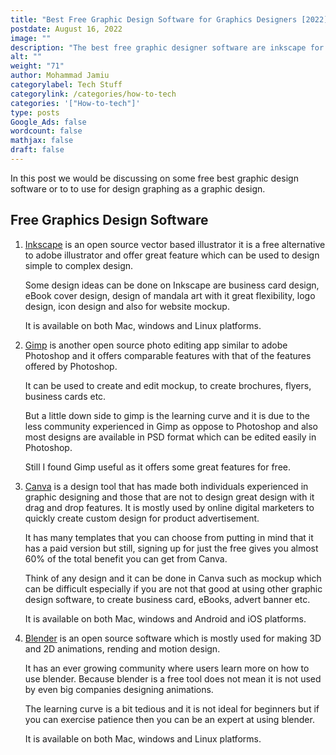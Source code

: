 ```yaml
---
title: "Best Free Graphic Design Software for Graphics Designers [2022]"
postdate: August 16, 2022
image: ""
description: "The best free graphic designer software are inkscape for vector based design, gimp a photoshop free alternative etc.  "
alt: ""
weight: "71"
author: Mohammad Jamiu
categorylabel: Tech Stuff
categorylink: /categories/how-to-tech
categories: '["How-to-tech"]'
type: posts
Google_Ads: false
wordcount: false
mathjax: false
draft: false
---
```


In this post we would be discussing on some free best graphic design software or to to use for design graphing as a graphic design.

## Free Graphics Design Software

1. <a href="https://inkscape.org" class="links-to-others">Inkscape</a> is an open source vector based illustrator it is a free alternative to adobe illustrator and offer great feature which can be used to design simple to complex design.

   Some design ideas can be done on Inkscape are business card design, eBook cover design, design of mandala art with it great flexibility, logo design, icon design and also for website mockup.

   It is available on both Mac, windows and Linux platforms.

2. <a href="https://gimp.org" class="links-to-others">Gimp</a> is another open source photo editing app similar to adobe Photoshop and it offers comparable features with that of the features offered by Photoshop.

   It can be used to create and edit mockup, to create brochures, flyers, business cards etc.

   But a little down side to gimp is the learning curve and it is due to the less community experienced in Gimp as oppose to Photoshop and also most designs are available in PSD format which can be edited easily in Photoshop.

   Still I found Gimp useful as it offers some great features for free.

3. <a href="https://canva.com" class="links-to-others">Canva</a> is a design tool that has made both individuals experienced in graphic designing and those that are not to design great design with it drag and drop features. It is mostly used by online digital marketers to quickly create custom design for product advertisement.

   It has many templates that you can choose from putting in mind that it has a paid version but still, signing up for just the free gives you almost 60% of the total benefit you can get from Canva.

   Think of any design and it can be done in Canva such as mockup which can be difficult especially if you are not that good at using other graphic design software, to create business card, eBooks, advert banner etc.

   It is available on both Mac, windows and Android and iOS platforms.

4. <a href="https://blender.org" class="links-to-others">Blender</a> is an open source software which is mostly used for making 3D and 2D animations, rending and motion design.

   It has an ever growing community where users learn more on how to use blender. Because blender is a free tool does not mean it is not used by even big companies designing animations.

   The learning curve is a bit tedious and it is not ideal for beginners but if you can exercise patience then you can be an expert at using blender.

   It is available on both Mac, windows and Linux platforms.

